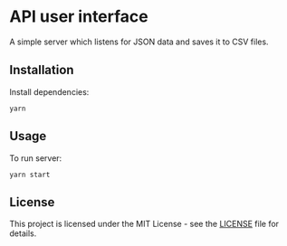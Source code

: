 # API user interface

A simple server which listens for JSON data and saves it to CSV files.

## Installation

Install dependencies:
```
yarn
```

## Usage

To run server:
```
yarn start
```

## License

This project is licensed under the MIT License - see the [LICENSE](LICENSE) file for details.
